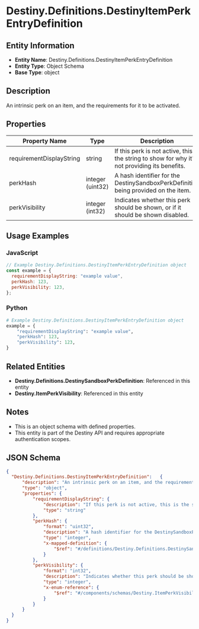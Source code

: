 # Destiny.Definitions.DestinyItemPerkEntryDefinition

## Entity Information
- **Entity Name**: Destiny.Definitions.DestinyItemPerkEntryDefinition
- **Entity Type**: Object Schema
- **Base Type**: object

## Description
An intrinsic perk on an item, and the requirements for it to be activated.

## Properties

| Property Name | Type | Description | Required |
|---------------|------|-------------|----------|
| requirementDisplayString | string | If this perk is not active, this is the string to show for why it's not providing its benefits. | No |
| perkHash | integer (uint32) | A hash identifier for the DestinySandboxPerkDefinition being provided on the item. | No |
| perkVisibility | integer (int32) | Indicates whether this perk should be shown, or if it should be shown disabled. | No |

## Usage Examples

### JavaScript
```javascript
// Example Destiny.Definitions.DestinyItemPerkEntryDefinition object
const example = {
  requirementDisplayString: "example value",
  perkHash: 123,
  perkVisibility: 123,
};
```

### Python
```python
# Example Destiny.Definitions.DestinyItemPerkEntryDefinition object
example = {
    "requirementDisplayString": "example value",
    "perkHash": 123,
    "perkVisibility": 123,
}
```

## Related Entities
- **Destiny.Definitions.DestinySandboxPerkDefinition**: Referenced in this entity
- **Destiny.ItemPerkVisibility**: Referenced in this entity

## Notes
- This is an object schema with defined properties.
- This entity is part of the Destiny API and requires appropriate authentication scopes.

## JSON Schema
```json
{
  "Destiny.Definitions.DestinyItemPerkEntryDefinition":   {
      "description": "An intrinsic perk on an item, and the requirements for it to be activated.",
      "type": "object",
      "properties": {
          "requirementDisplayString": {
              "description": "If this perk is not active, this is the string to show for why it's not providing its benefits.",
              "type": "string"
          },
          "perkHash": {
              "format": "uint32",
              "description": "A hash identifier for the DestinySandboxPerkDefinition being provided on the item.",
              "type": "integer",
              "x-mapped-definition": {
                  "$ref": "#/definitions/Destiny.Definitions.DestinySandboxPerkDefinition"
              }
          },
          "perkVisibility": {
              "format": "int32",
              "description": "Indicates whether this perk should be shown, or if it should be shown disabled.",
              "type": "integer",
              "x-enum-reference": {
                  "$ref": "#/components/schemas/Destiny.ItemPerkVisibility"
              }
          }
      }
  }
}
```
